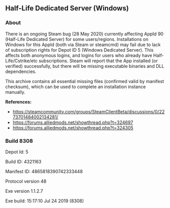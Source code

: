 ## Half-Life Dedicated Server (Windows)
### About
There is an ongoing Steam bug (28 May 2020) currently affecting AppId 90 (Half-Life Dedicated Server) for some users/regions. Installations on Windows for this AppId (both via Steam or steamcmd) may fail due to lack of subscription rights for Depot ID 5 (Windows Dedicated Server). This affects both anonymous logins, and logins for users who already have Half-Life/Cstrike/etc subscriptions. Steam will report that the App installed (or verified) successfully, but there will be missing executable binaries and DLL dependencies.

This archive contains all essential missing files (confirmed valid by manifest checksum), which can be used to complete an installation instance manually.

**References:**
- https://steamcommunity.com/groups/SteamClientBeta/discussions/0/2273701484002134281/
- https://forums.alliedmods.net/showthread.php?t=324697
- https://forums.alliedmods.net/showthread.php?t=324305

### Build 8308

Depot Id: 5

Build ID: 4321163

Manifest ID: 4865818390742333448

Protocol version 48

Exe version 1.1.2.7

Exe build: 15:17:10 Jul 24 2019 (8308)
